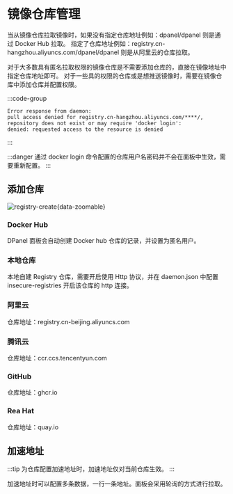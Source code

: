 # 镜像仓库管理

当从镜像仓库拉取镜像时，如果没有指定仓库地址例如：dpanel/dpanel 则是通过 Docker Hub 拉取。
指定了仓库地址例如：registry.cn-hangzhou.aliyuncs.com/dpanel/dpanel 则是从阿里云的仓库拉取。

对于大多数具有匿名拉取权限的镜像仓库是不需要添加仓库的，直接在镜像地址中指定仓库地址即可。
对于一些具的权限的仓库或是想推送镜像时，需要在镜像仓库中添加仓库并配置权限。

:::code-group
```shell [仓库无权限错误信息]
Error response from daemon: 
pull access denied for registry.cn-hangzhou.aliyuncs.com/****/, 
repository does not exist or may require 'docker login': 
denied: requested access to the resource is denied
```
:::

:::danger
通过 docker login 命令配置的仓库用户名密码并不会在面板中生效，需要重新配置。
:::

## 添加仓库

![registry-create](https://cdn.w7.cc/dpanel/registry-create.png){data-zoomable}

### Docker Hub

DPanel 面板会自动创建 Docker hub 仓库的记录，并设置为匿名用户。

### 本地仓库

本地自建 Registry 仓库，需要开启使用 Http 协议，并在 daemon.json 中配置 insecure-registries 开启该仓库的 http 连接。

### 阿里云

仓库地址：registry.cn-beijing.aliyuncs.com

### 腾讯云

仓库地址：ccr.ccs.tencentyun.com

### GitHub

仓库地址：ghcr.io

### Rea Hat

仓库地址：quay.io

## 加速地址

:::tip
为仓库配置加速地址时，加速地址仅对当前仓库生效。
:::

加速地址时可以配置多条数据，一行一条地址。面板会采用轮询的方式进行拉取。
